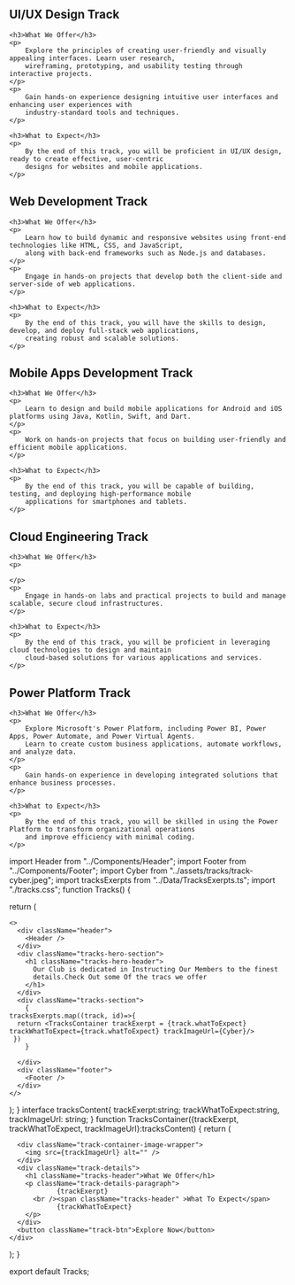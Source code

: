 <section class="ui-ux-track">
    <h2>UI/UX Design Track</h2>
    
    <h3>What We Offer</h3>
    <p>
        Explore the principles of creating user-friendly and visually appealing interfaces. Learn user research, 
        wireframing, prototyping, and usability testing through interactive projects.
    </p>
    <p>
        Gain hands-on experience designing intuitive user interfaces and enhancing user experiences with 
        industry-standard tools and techniques.
    </p>

    <h3>What to Expect</h3>
    <p>
        By the end of this track, you will be proficient in UI/UX design, ready to create effective, user-centric
        designs for websites and mobile applications.
    </p>

</section>

<section class="web-development-track">
    <h2>Web Development Track</h2>
    
    <h3>What We Offer</h3>
    <p>
        Learn how to build dynamic and responsive websites using front-end technologies like HTML, CSS, and JavaScript, 
        along with back-end frameworks such as Node.js and databases.
    </p>
    <p>
        Engage in hands-on projects that develop both the client-side and server-side of web applications.
    </p>

    <h3>What to Expect</h3>
    <p>
        By the end of this track, you will have the skills to design, develop, and deploy full-stack web applications,
        creating robust and scalable solutions.
    </p>

</section>

<section class="mobile-development-track">
    <h2>Mobile Apps Development Track</h2>
    
    <h3>What We Offer</h3>
    <p>
        Learn to design and build mobile applications for Android and iOS platforms using Java, Kotlin, Swift, and Dart.
    </p>
    <p>
        Work on hands-on projects that focus on building user-friendly and efficient mobile applications.
    </p>

    <h3>What to Expect</h3>
    <p>
        By the end of this track, you will be capable of building, testing, and deploying high-performance mobile
        applications for smartphones and tablets.
    </p>

</section>

<section class="cloud-engineering-track">
    <h2>Cloud Engineering Track</h2>
    
    <h3>What We Offer</h3>
    <p>
      
    </p>
    <p>
        Engage in hands-on labs and practical projects to build and manage scalable, secure cloud infrastructures.
    </p>

    <h3>What to Expect</h3>
    <p>
        By the end of this track, you will be proficient in leveraging cloud technologies to design and maintain
        cloud-based solutions for various applications and services.
    </p>

</section>

<section class="power-platform-track">
    <h2>Power Platform Track</h2>
    
    <h3>What We Offer</h3>
    <p>
        Explore Microsoft's Power Platform, including Power BI, Power Apps, Power Automate, and Power Virtual Agents. 
        Learn to create custom business applications, automate workflows, and analyze data.
    </p>
    <p>
        Gain hands-on experience in developing integrated solutions that enhance business processes.
    </p>

    <h3>What to Expect</h3>
    <p>
        By the end of this track, you will be skilled in using the Power Platform to transform organizational operations
        and improve efficiency with minimal coding.
    </p>

</section>
import Header from "../Components/Header";
import Footer from "../Components/Footer";
import Cyber from "../assets/tracks/track-cyber.jpeg";
import tracksExerpts from "../Data/TracksExerpts.ts";
import "./tracks.css";
function Tracks() {

return (

    <>
      <div className="header">
        <Header />
      </div>
      <div className="tracks-hero-section">
        <h1 className="tracks-hero-header">
          Our Club is dedicated in Instructing Our Members to the finest
          details.Check Out some Of the tracs we offer
        </h1>
      </div>
      <div className="tracks-section">
        {
    tracksExerpts.map((track, id)=>{
      return <TracksContainer trackExerpt = {track.whatToExpect} trackWhatToExpect={track.whatToExpect} trackImageUrl={Cyber}/>
     })
        }

      </div>
      <div className="footer">
        <Footer />
      </div>
    </>

);
}
interface tracksContent{
trackExerpt:string;
trackWhatToExpect:string,
trackImageUrl: string;
}
function TracksContainer({trackExerpt, trackWhatToExpect, trackImageUrl}:tracksContent) {
return (
<div className="track-container">

      <div className="track-container-image-wrapper">
        <img src={trackImageUrl} alt="" />
      </div>
      <div className="track-details">
        <h1 className="tracks-header">What We Offer</h1>
        <p className="track-details-paragraph">
                {trackExerpt}
          <br /><span className="tracks-header" >What To Expect</span>
                {trackWhatToExpect}
        </p>
      </div>
      <button className="track-btn">Explore Now</button>
    </div>

);
}

export default Tracks;
